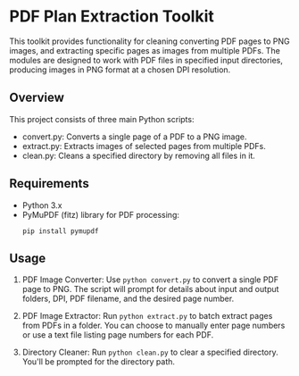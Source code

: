 # PDF Plan Extraction Toolkit

This toolkit provides functionality for cleaning converting PDF pages to PNG images, and extracting specific pages as images from multiple PDFs. The modules are designed to work with PDF files in specified input directories, producing images in PNG format at a chosen DPI resolution.

## Overview
This project consists of three main Python scripts:

* convert.py: Converts a single page of a PDF to a PNG image.
* extract.py: Extracts images of selected pages from multiple PDFs.
* clean.py: Cleans a specified directory by removing all files in it.

## Requirements
* Python 3.x
* PyMuPDF (fitz) library for PDF processing:
    ```
    pip install pymupdf
    ```
## Usage

1. PDF Image Converter: Use `python convert.py` to convert a single PDF page to PNG. The script will prompt for details about input and output folders, DPI, PDF filename, and the desired page number.

2. PDF Image Extractor: Run `python extract.py` to batch extract pages from PDFs in a folder. You can choose to manually enter page numbers or use a text file listing page numbers for each PDF.

3. Directory Cleaner: Run `python clean.py` to clear a specified directory. You'll be prompted for the directory path.